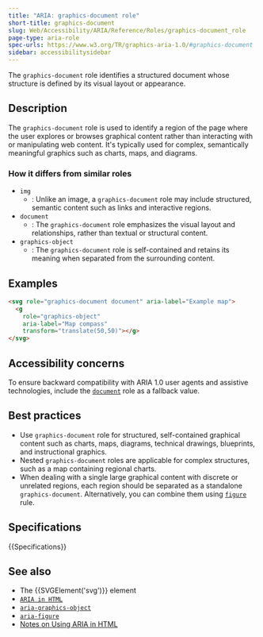 ```yaml
---
title: "ARIA: graphics-document role"
short-title: graphics-document
slug: Web/Accessibility/ARIA/Reference/Roles/graphics-document_role
page-type: aria-role
spec-urls: https://www.w3.org/TR/graphics-aria-1.0/#graphics-document
sidebar: accessibilitysidebar
---
```


The `graphics-document` role identifies a structured document whose structure is defined by its visual layout or appearance.

## Description

The `graphics-document` role is used to identify a region of the page where the user explores or browses graphical content rather than interacting with or manipulating web content. It's typically used for complex, semantically meaningful graphics such as charts, maps, and diagrams.

### How it differs from similar roles

- `img`
  - : Unlike an image, a `graphics-document` role may include structured, semantic content such as links and interactive regions.
- `document`
  - : The `graphics-document` role emphasizes the visual layout and relationships, rather than textual or structural content.
- `graphics-object`
  - : The `graphics-document` role is self-contained and retains its meaning when separated from the surrounding content.

## Examples

```html
<svg role="graphics-document document" aria-label="Example map">
  <g
    role="graphics-object"
    aria-label="Map compass"
    transform="translate(50,50)"></g>
</svg>
```

## Accessibility concerns

To ensure backward compatibility with ARIA 1.0 user agents and assistive technologies, include the [`document`](/en-US/docs/Web/Accessibility/ARIA/Reference/Roles/document_role) role as a fallback value.

## Best practices

- Use `graphics-document` role for structured, self-contained graphical content such as charts, maps, diagrams, technical drawings, blueprints, and instructional graphics.
- Nested `graphics-document` roles are applicable for complex structures, such as a map containing regional charts.
- When dealing with a single large graphical content with discrete or unrelated regions, each region should be separated as a standalone `graphics-document`. Alternatively, you can combine them using [`figure`](/en-US/docs/Web/Accessibility/ARIA/Reference/Roles/figure_role) rule.

## Specifications

{{Specifications}}

## See also

- The {{SVGElement('svg')}} element
- [`ARIA in HTML`](https://w3c.github.io/html-aria/)
- [`aria-graphics-object`](/en-US/docs/Web/Accessibility/ARIA/Reference/Roles/graphics-object_role)
- [`aria-figure`](/en-US/docs/Web/Accessibility/ARIA/Reference/Roles/figure_role)
- [Notes on Using ARIA in HTML](https://w3c.github.io/using-aria/)
